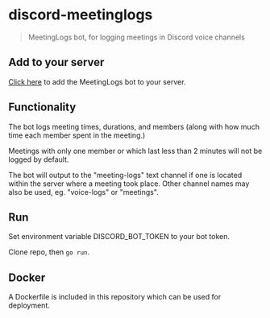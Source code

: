 # discord-meetinglogs
> MeetingLogs bot, for logging meetings in Discord voice channels

## Add to your server

[Click here](https://discord.com/api/oauth2/authorize?client_id=782730468156112957&permissions=8&scope=bot) to add the MeetingLogs bot to your server.

## Functionality

The bot logs meeting times, durations, and members (along with how much time each member spent in the meeting.)

Meetings with only one member or which last less than 2 minutes will not be logged by default.

The bot will output to the "meeting-logs" text channel if one is located within the server where a meeting took place. Other channel names may also be used, eg. "voice-logs" or "meetings".

## Run

Set environment variable DISCORD_BOT_TOKEN to your bot token.

Clone repo, then `go run`.

## Docker

A Dockerfile is included in this repository which can be used for deployment.
